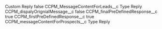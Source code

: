 <?xml version="1.0" encoding="UTF-8"?>
<CustomMetadata xmlns="http://soap.sforce.com/2006/04/metadata" xmlns:xsi="http://www.w3.org/2001/XMLSchema-instance" xmlns:xsd="http://www.w3.org/2001/XMLSchema">
    <label>Custom Reply</label>
    <protected>false</protected>
    <values>
        <field>CCPM_MessageContentForLeads__c</field>
        <value xsi:type="xsd:string">Type Reply</value>
    </values>
    <values>
        <field>CCPM_dispalyOrignialMessage__c</field>
        <value xsi:type="xsd:boolean">false</value>
    </values>
    <values>
        <field>CCPM_finalPreDefinedResponse__c</field>
        <value xsi:type="xsd:boolean">true</value>
    </values>
    <values>
        <field>CCPM_firstPreDefinedResponse__c</field>
        <value xsi:type="xsd:boolean">true</value>
    </values>
    <values>
        <field>CCPM_messageContentForProspects__c</field>
        <value xsi:type="xsd:string">Type Reply</value>
    </values>
</CustomMetadata>

